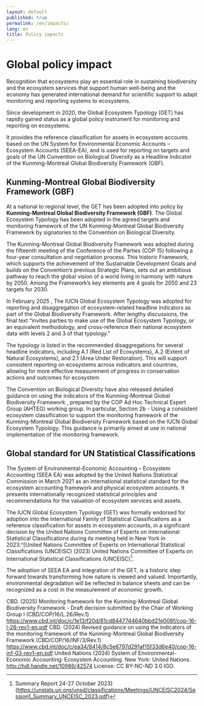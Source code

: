 ```yaml
---
layout: default
published: true
permalink: /en/impacts/
lang: en
title: Policy impacts
---
```


# Global policy impact

Recognition that ecosystems play an essential role in sustaining biodiversity and the ecosystem services that support human well-being and the economy has generated international demand for scientific support to adapt monitoring and reporting systems to ecosystems.

Since development in 2020, the Global Ecosystem Typology (GET) has rapidly gained status as a global policy instrument for monitoring and reporting on ecosystems. 

It provides the reference classification for assets in ecosystem accounts based on the UN System for Environmental Economic Accounts – Ecosystem Accounts (SEEA-EA), and is used for reporting on targets and goals of the UN Convention on Biological Diversity as a Headline Indicator of the Kunming-Montreal Global Biodiversity Framework (GBF). 

## Kunming-Montreal Global Biodiversity Framework (GBF)

At a national to regional level, the GET has been adopted into policy by **Kunming-Montreal Global Biodiversity Framework (GBF)**. The Global Ecosystem Typology has been adopted in the agreed targets and monitoring framework of the UN Kunming-Montreal Global Biodiversity Framework by signatories to the Convention on Biological Diversity. 

The Kunming-Montreal Global Biodiversity Framework was adopted during the fifteenth meeting of the Conference of the Parties (COP 15) following a four-year consultation and negotiation process. This historic Framework, which supports the achievement of the Sustainable Development Goals and builds on the Convention’s previous Strategic Plans, sets out an ambitious pathway to reach the global vision of a world living in harmony with nature by 2050. Among the Framework’s key elements are 4 goals for 2050 and 23 targets for 2030. 

In February 2025 , The IUCN Global Ecosystem Typology was adopted for reporting and disaggregation of ecosystem-related headline indicators as part of the Global Biodiversity Framework. After lengthy discussions, the final text “invites parties to make use of the Global Ecosystem Typology, or an equivalent methodology, and cross-reference their national ecosystem data with levels 2 and 3 of that typology.” 

The typology is listed in the recommended disaggregations for several headline indicators, including A.1 (Red List of Ecosystems), A.2 (Extent of Natural Ecosystems), and 2.1 (Area Under Restoration). This will support consistent reporting on ecosystems across indicators and countries, allowing for more effective measurement of progress in conservation actions and outcomes for ecosystem

The Convention on Biological Diversity have also released detailed guidance on using the indicators of the Kunming-Montreal Global Biodiversity Framework , prepared by the COP Ad Hoc Technical Expert Group (AHTEG) working group. In particular, Section 2b  - Using a consistent ecosystem classification to support the monitoring framework of the Kunming-Montreal Global Biodiversity Framework based on the IUCN Global Ecosystem Typology. This guidance is primarily aimed at use in national implementation of the monitoring framework. 

## Global standard for UN Statistical Classifications

The System of Environmental-Economic Accounting – Ecosystem Accounting (SEEA EA) was adopted by the United Nations Statistical Commission in March 2021 as an international statistical standard for the ecosystem accounting framework and physical ecosystem accounts. It presents internationally recognized statistical principles and recommendations for the valuation of ecosystem services and assets. 

The IUCN Global Ecosystem Typology (GET) was formally endorsed for adoption into the international Family of Statistical Classifications as a reference classification for assets in ecosystem accounts, in a significant decision by the United Nations Committee of Experts on International Statistical Classifications during its meeting held in New York in 2023.^[United Nations Committee of Experts on International Statistical Classifications (UNCEISC) (2023) United Nations Committee of Experts on International Statistical Classifications (UNCEISC)[^1].
 

The adoption of SEEA EA and integration of the GET, is a historic step forward towards transforming how nature is viewed and valued. Importantly, environmental degradation will be reflected in balance sheets and can be recognized as a cost in the measurement of economic growth.

[^1]: Summary Report 24-27 October 2023](https://unstats.un.org/unsd/classifications/Meetings/UNCEISC2024/Session1_Summary_UNCEISC_2023.pdf)


CBD. (2025) Monitoring framework for the Kunming-Montreal Global Biodiversity Framework - Draft decision submitted by the Chair of Working Group I (CBD/COP/16/L.26/Rev.1) https://www.cbd.int/doc/c/1e13/f20d/81cd8447744640bbd21e008f/cop-16-l-26-rev1-en.pdf
  CBD. (2024) Revised guidance on using the indicators of the monitoring framework of the Kunming-Montreal Global Biodiversity Framework (CBD/COP/16/INF/3/Rev.1) https://www.cbd.int/doc/c/ea34/8414/8c5e6797d291af15f33d6e40/cop-16-inf-03-rev1-en.pdf
  United Nations (2024) System of Environmental-Economic Accounting: Ecosystem Accounting. New York: United Nations. http://hdl.handle.net/10986/42574 License: CC BY-NC-ND 3.0 IGO.


